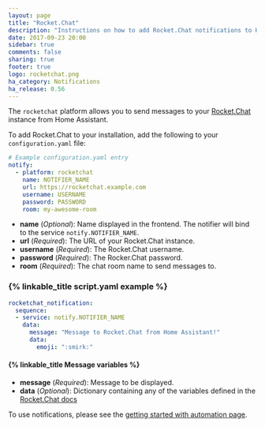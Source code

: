 ```yaml
---
layout: page
title: "Rocket.Chat"
description: "Instructions on how to add Rocket.Chat notifications to Home Assistant."
date: 2017-09-23 20:00
sidebar: true
comments: false
sharing: true
footer: true
logo: rocketchat.png
ha_category: Notifications
ha_release: 0.56
---
```



The `rocketchat` platform allows you to send messages to your [Rocket.Chat](https://rocket.chat/) instance from Home Assistant.

To add Rocket.Chat to your installation, add the following to your `configuration.yaml` file:

```yaml
# Example configuration.yaml entry
notify:
  - platform: rocketchat
    name: NOTIFIER_NAME
    url: https://rocketchat.example.com
    username: USERNAME
    password: PASSWORD
    room: my-awesome-room
```

- **name** (*Optional*): Name displayed in the frontend. The notifier will bind to the service `notify.NOTIFIER_NAME`.
- **url** (*Required*): The URL of your Rocket.Chat instance.
- **username** (*Required*): The Rocket.Chat username.
- **password** (*Required*): The Rocker.Chat password.
- **room** (*Required*): The chat room name to send messages to.

### {% linkable_title script.yaml example %}

```yaml
rocketchat_notification:
  sequence:
  - service: notify.NOTIFIER_NAME
    data:
      message: "Message to Rocket.Chat from Home Assistant!"
      data:
        emoji: ":smirk:"
```

#### {% linkable_title Message variables %}

- **message** (*Required*): Message to be displayed.
- **data** (*Optional*): Dictionary containing any of the variables defined in the
           [Rocket.Chat docs](https://rocket.chat/docs/developer-guides/rest-api/chat/postmessage#message-object-example)

To use notifications, please see the [getting started with automation page](/getting-started/automation/).

